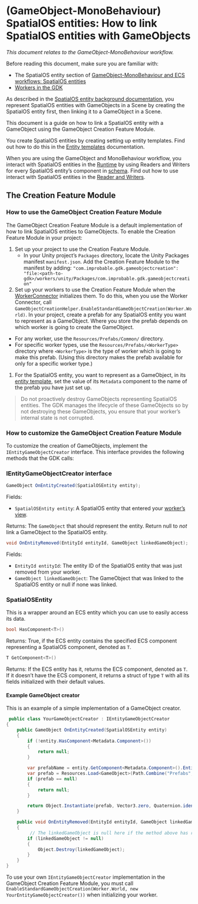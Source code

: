[//]: # (Doc of docs reference 5.1)

# (GameObject-MonoBehaviour) SpatialOS entities: How to link SpatialOS entities with GameObjects
_This document relates to the GameObject-MonoBehaviour workflow._

Before reading this document, make sure you are familiar with:

* The SpatialOS entity section of [GameObject-MonoBehaviour and ECS workflows: SpatialOS entities]({{urlRoot}}/content/intro-workflows-spos-entities)
* [Workers in the GDK]({{urlRoot}}/content/workers/workers-in-the-gdk)

As described in the [SpatialOS entity background documentation]({{urlRoot}}/content/intro-workflows-spos-entities), you represent SpatialOS entities with GameObjects in a Scene by creating the SpatialOS entity first, then linking it to a GameObject in a Scene.

This document is a guide on how to link a SpatialOS entity with a GameObject using the GameObject Creation Feature Module.

You create SpatialOS entities by creating setting up entity templates. Find out how to do this in the [Entity templates]({{urlRoot}}/content/entity-templates) documentation.

When you are using the GameObject and MonoBehaviour workflow, you interact with SpatialOS entities in the [Runtime]({{urlRoot}}/content/glossary#spatialos-runtime) by using Readers and Writers for every SpatialOS entity’s component in [schema]({{urlRoot}}/content/glossary#schema). Find out how to use interact with SpatialOS entities in the [Reader and Writers]({{urlRoot}}/content/gameobject/readers-writers).

## The Creation Feature Module

### How to use the GameObject Creation Feature Module
The GameObject Creation Feature Module is a default implementation of how to link SpatialOS entities to GameObjects.
To enable the Creation Feature Module in your project:

1. Set up your project to use the Creation Feature Module.
	* In your Unity project’s `Packages` directory, locate the Unity Packages manifest `manifest.json`. Add the Creation Feature Module to the manifest by adding: `"com.improbable.gdk.gameobjectcreation": "file:<path-to-gdk>/workers/unity/Packages/com.improbable.gdk.gameobjectcreation"`
1. Set up your workers to use the Creation Feature Module when the [WorkerConnector]({{urlRoot}}/content/gameobject/gomb-creating-workers-with-workerconnector) initializes them. To do this, when you use the Worker Connector, call `GameObjectCreationHelper.EnableStandardGameObjectCreation(Worker.World)`.
 In your project, create a prefab for any SpatialOS entity you want to represent as a GameObject. Where you store the prefab depends on which worker is going to create the GameObject.
  * For any worker, use the `Resources/Prefabs/Common/` directory.  
  * For specific worker types, use the `Resources/Prefabs/<WorkerType>` directory where `<WorkerType>` is the type of worker which is going to make this prefab. (Using this directory makes the prefab available for only for a specific worker type.)
1. For the SpatialOS entity, you want to represent as a GameObject, in its [entity template]({{urlRoot}}/content/entity-templates), set the value of its `Metadata` component to the name of the prefab you have just set up.

> Do not proactively destroy GameObjects representing SpatialOS entities. The GDK manages the lifecycle of these GameObjects so by not destroying these GameObjects, you ensure that your worker’s internal state is not corrupted.

### How to customize the GameObject Creation Feature Module
To customize the creation of GameObjects, implement the `IEntityGameObjectCreator` interface. This interface provides the following methods that the GDK calls:

### IEntityGameObjectCreator interface

```csharp
GameObject OnEntityCreated(SpatialOSEntity entity);
```

Fields:

  * `SpatialOSEntity entity`: A SpatialOS entity that entered your [worker’s view]({{urlRoot}}/content/glossary#worker-s-view).

Returns: The `GameObject` that should represent the entity. Return null to _not_ link a GameObject to the SpatialOS entity.

```csharp
void OnEntityRemoved(EntityId entityId, GameObject linkedGameObject);
```

Fields:

  * `EntityId entityId`: The entity ID of the SpatialOS entity that was just removed from your worker.
  * `GameObject linkedGameObject`: The GameObject that was linked to the SpatialOS entity or null if none was linked.

### SpatialOSEntity
This is a wrapper around an ECS entity which you can use to easily access its data.


```csharp
bool HasComponent<T>()
```
Returns: True, if the ECS entity contains the specified ECS component representing a SpatialOS component, denoted as `T`.

```csharp
T GetComponent<T>()
```
Returns: If the ECS entity has it, returns the ECS component, denoted as `T`. If it doesn’t have the ECS component, it returns a struct of type `T` with all its fields initialized with their default values.

#### Example GameObject creator

This is an example of a simple implementation of a GameObject creator.

```csharp
 public class YourGameObjectCreator : IEntityGameObjectCreator
{
    public GameObject OnEntityCreated(SpatialOSEntity entity)
    {
        if (!entity.HasComponent<Metadata.Component>())
        {
            return null;
        }

        var prefabName = entity.GetComponent<Metadata.Component>().EntityType;
        var prefab = Resources.Load<GameObject>(Path.Combine("Prefabs", prefabName));
        if (prefab == null)
        {
            return null;
        }

        return Object.Instantiate(prefab, Vector3.zero, Quaternion.identity);
    }

    public void OnEntityRemoved(EntityId entityId, GameObject linkedGameObject)
    {
	     // The linkedGameObject is null here if the method above has returned null
        if (linkedGameObject != null)
        {
            Object.Destroy(linkedGameObject);
        }
    }
}
```

To use your own `IEntityGameObjectCreator` implementation in the GameObject Creation Feature Module, you must call `EnableStandardGameObjectCreation(Worker.World, new YourEntityGameObjectCreator())` when initializing your worker.
